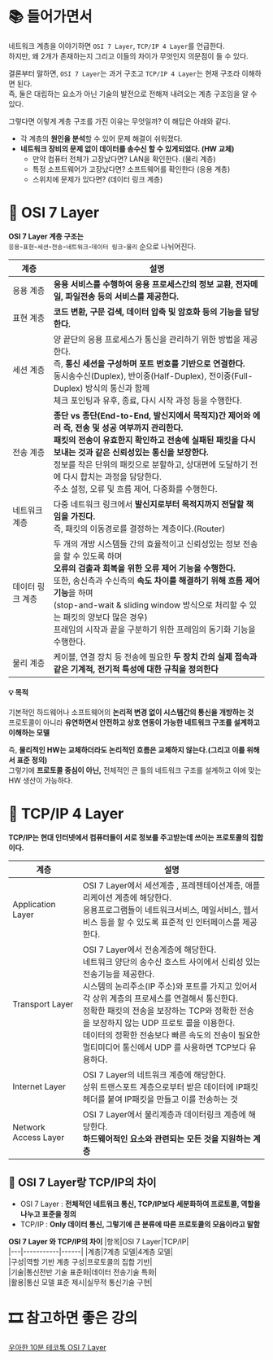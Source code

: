 # 📚 들어가면서   
        
네트워크 계층을 이야기하면 `OSI 7 Layer`, `TCP/IP 4 Layer`를 언급한다.           
하지만, 왜 2개가 존재하는지 그리고 이들의 차이가 무엇인지 의문점이 들 수 있다.          
                 
결론부터 말하면, `OSI 7 Layer`는 과거 구조고 `TCP/IP 4 Layer`는 현재 구조라 이해하면 된다.           
즉, 둘은 대립하는 요소가 아닌 기술의 발전으로 전해져 내려오는 계층 구조임을 알 수 있다.         
    
그렇다면 이렇게 계층 구조를 가진 이유는 무엇일까? 이 해답은 아래와 같다.    
   
* 각 계층의 **원인을 분석**할 수 있어 문제 해결이 쉬워졌다.          
* **네트워크 장비의 문제 없이 데이터를 송수신 할 수 있게되었다. (HW 교체)**         
  * 만약 컴퓨터 전체가 고장났다면? LAN을 확인한다. (물리 계층)   
  * 특정 소프트웨어가 고장났다면? 소프트웨어를 확인한다 (응용 계층)   
  * 스위치에 문제가 있다면? (데이터 링크 계층)    
   
# 📗 OSI 7 Layer
**OSI 7 Layer 계층 구조는**    
`응용`-`표현`-`세션`-`전송`-`네트워크`-`데이터 링크`-`물리` 순으로 나뉘어진다.  
    
|계층|설명|  
|---|----|   
|응용 계층|**응용 서비스를 수행하여 응용 프로세스간의 정보 교환, 전자메일, 파일전송 등의 서비스를 제공한다.**|       
|표현 계층|**코드 변환, 구문 검색, 데이터 압축 및 암호화 등의 기능을 담당한다.**|       
|세션 계층|양 끝단의 응용 프로세스가 통신을 관리하기 위한 방법을 제공한다.<br>즉, **통신 세션을 구성하며 포트 번호를 기반으로 연결한다.**<br>동시송수신(Duplex), 반이중(Half-Duplex), 전이중(Full-Duplex) 방식의 통신과 함께<br>체크 포인팅과 유후, 종료, 다시 시작 과정 등을 수행한다.|
|전송 계층|**종단 vs 종단(End-to-End, 발신지에서 목적지)간 제어와 에러 즉, 전송 및 성공 여부까지 관리한다.**<br>**패킷의 전송이 유효한지 확인하고 전송에 실패된 패킷을 다시 보내는 것과 같은 신뢰성있는 통신을 보장한다.**<br>정보를 작은 단위의 패킷으로 분할하고, 상대편에 도달하기 전에 다시 합치는 과정을 담당한다.<br>주소 설정, 오류 및 흐름 제어, 다중화를 수행한다.|
|네트워크 계층|다중 네트워크 링크에서 **발신지로부터 목적지까지 전달할 책임을 가진다.**<br>즉, 패킷의 이동경로를 결정하는 계층이다.(Router)|  
|데이터 링크 계층|두 개의 개방 시스템들 간의 효율적이고 신뢰성있는 정보 전송을 할 수 있도록 하며<br>**오류의 검출과 회복을 위한 오류 제어 기능을 수행한다.**<br>또한, 송신측과 수신측의 **속도 차이를 해결하기 위해 흐름 제어기능**을 하며<br>(stop-and-wait & sliding window 방식으로 처리할 수 있는 패킷의 양보다 많은 경우)<br>프레임의 시작과 끝을 구분하기 위한 프레임의 동기화 기능을 수행한다.|          
|물리 계층|케이블, 연결 장치 등 전송에 필요한 **두 장치 간의 실제 접속과 같은 기계적, 전기적 특성에 대한 규칙을 정의한다**|        


<h4> 💡 목적 </h4>         
  
기본적인 하드웨어나 소프트웨어의 **논리적 변경 없이 시스템간의 통신을 개방하는 것**                   
프로토콜이 아니라 **유연하면서 안전하고 상호 연동이 가능한 네트워크 구조를 설계하고 이해하는 모델**         
             
즉, **물리적인 HW는 교체하더라도 논리적인 흐름은 교체하지 않는다.(그리고 이를 위해서 표준 정의)**               
그렇기에 **프로토콜 중심이 아닌,** 전체적인 큰 틀의 네트워크 구조를 설계하고 이에 맞는 HW 생산이 가능하다.               
             
# 📘 TCP/IP 4 Layer     
**TCP/IP는 현대 인터넷에서 컴퓨터들이 서로 정보를 주고받는데 쓰이는 프로토콜의 집합이다.**            
     
|계층|설명|
|---|----|
|Application Layer|OSI 7 Layer에서 세션계층 , 프레젠테이션계층, 애플리케이션 계층에 해당한다.<br>응용프로그램들이 네트워크서비스, 메일서비스, 웹서비스 등을 할 수 있도록 표준적 인 인터페이스를 제공한다.|
|Transport Layer|OSI 7 Layer에서 전송계층에 해당한다.<br>네트워크 양단의 송수신 호스트 사이에서 신뢰성 있는 전송기능을 제공한다.<br>시스템의 논리주소(IP 주소)와 포트를 가지고 있어서 각 상위 계층의 프로세스를 연결해서 통신한다.<br>정확한 패킷의 전송을 보장하는 TCP와 정확한 전송을 보장하지 않는 UDP 프로토 콜을 이용한다.<br>데이터의 정확한 전송보다 빠른 속도의 전송이 필요한 멀티미디어 통신에서 UDP 를 사용하면 TCP보다 유용하다.|
|Internet Layer|OSI 7 Layer의 네트워크 계층에 해당한다.<br>상위 트랜스포트 계층으로부터 받은 데이터에 IP패킷 헤더를 붙여 IP패킷을 만들고 이를 전송하는 것|
|Network Access Layer|OSI 7 Layer에서 물리계층과 데이터링크 계층에 해당한다.<br>**하드웨어적인 요소와 관련되는 모든 것을 지원하는 계층**|    

## 🤔 OSI 7 Layer랑 TCP/IP의 차이      

* OSI 7 Layer : **전체적인 네트워크 통신, TCP/IP보다 세분화하여 프로토콜, 역할을 나누고 표준을 정의**            
* TCP/IP : **Only 데이터 통신, 그렇기에 큰 분류에 따른 프로토콜의 모음이라고 말함**             
         
**OSI 7 Layer 와 TCP/IP의 차이**
|항목|OSI 7 Layer|TCP/IP|    
|---|-----------|------|
|계층|7계층 모델|4계층 모델|		   
|구성|역할 기반 계층 구성|프로토콜의 집합 기반|    
|기술|통신전반 기술 표준화|데이터 전송기술 특화|      
|활용|통신 모델 표준 제시|실무적 통신기술 구현|      
                 
# 🎞 참고하면 좋은 강의  
[우아한 10분 테코톡 OSI 7 Layer](https://www.youtube.com/watch?v=1pfTxp25MA8)     
  
